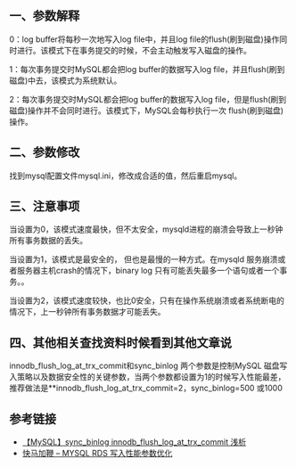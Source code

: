 ## 一、参数解释  


0：log buffer将每秒一次地写入log file中，并且log file的flush(刷到磁盘)操作同时进行。该模式下在事务提交的时候，不会主动触发写入磁盘的操作。


1：每次事务提交时MySQL都会把log buffer的数据写入log file，并且flush(刷到磁盘)中去，该模式为系统默认。


2：每次事务提交时MySQL都会把log buffer的数据写入log file，但是flush(刷到磁盘)操作并不会同时进行。该模式下，MySQL会每秒执行一次 flush(刷到磁盘)操作。


## 二、参数修改


找到mysql配置文件mysql.ini，修改成合适的值，然后重启mysql。


## 三、注意事项


 当设置为0，该模式速度最快，但不太安全，mysqld进程的崩溃会导致上一秒钟所有事务数据的丢失。


 当设置为1，该模式是最安全的，
 但也是最慢的一种方式。在mysqld 服务崩溃或者服务器主机crash的情况下，binary log 只有可能丢失最多一个语句或者一个事务。。


 当设置为2，该模式速度较快，也比0安全，只有在操作系统崩溃或者系统断电的情况下，上一秒钟所有事务数据才可能丢失。


## 四、其他相关查找资料时候看到其他文章说
 innodb_flush_log_at_trx_commit和sync_binlog 两个参数是控制MySQL 磁盘写入策略以及数据安全性的关键参数，当两个参数都设置为1的时候写入性能最差，推荐做法是**innodb_flush_log_at_trx_commit=2，sync_binlog=500 或1000  


 ## 参考链接
- [【MySQL】sync_binlog innodb_flush_log_at_trx_commit 浅析 ](http://blog.itpub.net/22664653/viewspace-1063134/)
- [快马加鞭 – MYSQL RDS 写入性能参数优化 ](https://aws.amazon.com/cn/blogs/china/mysql-rds-write-performance-parameter-optimization/)